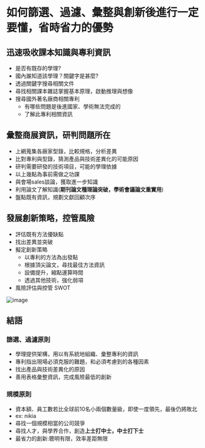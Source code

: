 # 如何篩選、過濾、彙整與創新後進行一定要懂，省時省力的優勢
## 迅速吸收課本知識與專利資訊
* 是否有既存的學理?
* 國內誰知道該學理？關鍵字是甚麼?
* 透過關鍵字搜尋相關文件
* 尋找相關課本雜誌掌握基本原理，啟動推理與想像
* 搜尋國外著名廠商相關專利
   * 有哪些問題是後進國家、學術無法完成的
   * 了解此專利相關資訊
## 彙整商展資訊，研判問題所在
* 上網蒐集各廠家型錄，比較規格，分析差異
* 比對專利與型錄，猜測產品與技術差異化的可能原因
* 研判需要研發的技術項目，可能的學理依據
* 以上幾點為事前需做之功課
* 與會場sales談論，獲取進一步知識
* 利用論文了解知識(**期刊論文種理論突破，學術會議論文重實用**)
* 盤點既有資訊，規劃文獻回顧次序
## 發展創新策略，控管風險
* 評估既有方法優缺點
* 找出差異並突破
* 擬定創新策略
   * 以專利的方法為出發點
   * 根據頂尖論文，尋找最佳方法資訊
   * 設備提升，縮點運算時間
   * 透過其他技術，強化弱項
* 風險評估與控管 SWOT

![image](https://user-images.githubusercontent.com/62127656/157151872-2d4ec6f1-3972-4317-a4d8-1c38de4d9e18.png)
## 結語
### 篩選、過濾原則
* 學理提供架構，用以有系統地組織、彙整專利的資訊
* 專利指出現場必須克服的難題，和必須考慮到的各種因素
* 找出產品與技術差異化的原因
* 善用表格彙整資訊，完成風險最低的創新
### 規模原則
* 資本額、員工數若比全球前10名小兩個數量級，即使一度領先，最後仍將敗北
* ex: nikia
* 尋找一個規模相當的公司競爭
* 尋找人才，與學界合作，創造**上士打中士，中士打下士**
* 最省力的創新:聰明有限，效率差距無限
